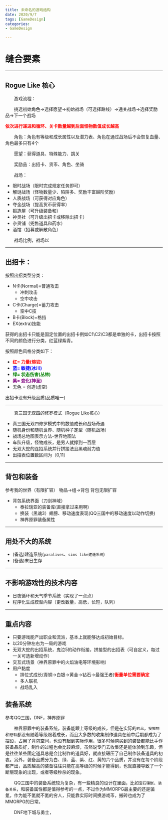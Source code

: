 ```yaml
---
title: 未命名的游戏结构
date: 2020/9/7
tags: [GameDesign]
categories: 
- GameDesign

---
```


<style type="text/css">
r {color:red; font-weight: 700;}
yellow {color: yellow ; font-weight: 700;}
g {color:green;font-weight: 700;}
purple{color:purple;font-weight: 700;}
blue{color:blue;font-weight: 700;}

</style>

# 缝合要素

---
## Rogue Like 核心

&emsp;&emsp;游戏流程：

&emsp;&emsp;挑选初始角色->选择愿望->初始战场（可选择路线）->通关战场->选择奖励品->下一个战场

<r>依次进行递进和循环、关卡数量越到后面怪物数值成长越高</r>

&emsp;&emsp;角色：角色有等级和成长属性以及潜力表、角色在通过战场后不会恢复血量、角色最多只有4个

&emsp;&emsp;愿望：获得道具、特殊能力、跳关

&emsp;&emsp;奖励品：出招卡、货币、角色、坐骑

&emsp;&emsp;战场：
- 限时战场（限时完成规定任务即可）
- 解谜战场（怪物数量少、陷阱多、奖励丰富越阶奖励）
- 人质战场（可获得对应角色）
- 夺金战场（提高货币获得率）
- 锻造屋（可升级装备和）
- 神灵社（可升级出招卡或移除出招卡）
- 杂货铺（兜售道具和药水）
- 酒馆（招募或解散角色）

&emsp;&emsp;战场比例，战场以

---

## 出招卡：

按照出招类型分类：
- N卡(Normal)=普通攻击
  - 冲刺攻击
  - 空中攻击
- C卡(Charge)=蓄力攻击
  - 空中C技
- B卡(Block)=格挡
- EX(extra)技能

获得的出招卡只能是固定位置的出招卡例如C1\C2\C3都是单独的卡，出招卡按照不同的颜色进行分类，红蓝绿紫青。

按照颜色风格分类如下：
- <r>红= 力量(熔岩)</r>
- <blue>蓝= 敏捷(冰川)</blue>
- <g>绿= 状态伤害(丛林)</g>
- <purple>紫= 变化(神圣)</purple>
- 无色 = 创造(虚空)

出招卡没有升级品质(品质唯一)

---

&emsp;&emsp;真三国无双四的修罗模式（Rogue Like核心）
  - 真三国无双四修罗模式中的数值成长和战场奇遇
  - 随机身份和随机世界、随机种子定型（随机战场）
  - 战场总地图表示方法-世界地图法
  - 车队升级，怪物成长，是男人就撑到一百层
- 无双大蛇的连招系统并行拼接法且黑魂耐力值
- 出招表位置数区间为（0,11）

---
## 背包和装备

参考我的世界（有限扩容）
物品->组->背包
背包无限扩容

- 背包系统界面（刀剑神域）
  - 泰拉瑞亚的装备库(直接拿过来用啊)
  - 换装（黑魂3）翅膀、移动速度表现(QQ三国中的移动速度以动作切换)
  - 神界原罪装备属性

---

## 用处不大的系统
- (备选)建造系统(`paralives`、`sims like建造系统`)
- (备选)末日生存
  
---
## 不影响游戏性的技术内容

- 日夜循环和天气季节系统（实现了一点点）
- 程序化生成模型内容（更改数量，高低，长短，队列）
  
-----------

## 重点内容
- 只要游戏能产出职业和流派，基本上就能够达成初始目标。
- 以20分钟左右为一局的游戏
- 无双大蛇的出招系统，鬼泣5的动作衔接，拼接型的出招表（可自定义，每过一关可选新增动作）
- 交互式场景（神界原罪中的火焰油电等环境影响）
- 用户黏度
  - 排位式成长(青铜->白银->黄金->钻石->最强王者)<r>衡量单位需要确定</r>
  - 多人联机
  - 战场乱入


## 装备系统

参考QQ三国，DNF，神界原罪

&emsp;&emsp;神界原罪中的装备系统，装备能跟上等级的成长，但是在实际的`药品`，`投掷物`和`卷轴`都没有随着等级跟着成长，而且大多数的收集制作道具在前中后期都成为了摆设，占用了背包空间，也没有起到实际作用，很多时候购买到的装备都能比手作装备品质好，制作的过程也会比较麻烦，虽然说专门去收集还是能体验到乐趣，但是往往某些固定道具总是会比制作的道具好，就直接碾压了自己制作装备道具的初衷。另外，装备品质分为白、绿、蓝、紫、红、黄的六个品质，并没有在每个阶段都产出，品质越高的装备往往只能在高等级的时候才能得到，也就直接导致了一个断层现象的出现，或者等级秒杀的现象。

&emsp;&emsp;QQ三国中的装备系统较为复杂，有一些精良的设计在里面，比如`宝石镶嵌`、`装备关系`，和装备属性都是值得参考的一点，不过作为MMORPG最主要的还是骗氪，作为能不氪就不氪的穷人，只能靠实际时间换游戏币，搬砖也成为了MMORPG的日常。

&emsp;&emsp;DNF地下城与勇士，